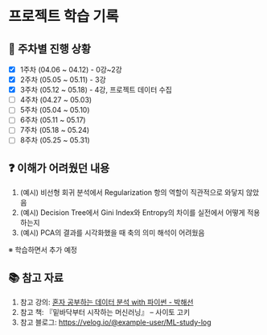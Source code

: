 # 프로젝트 학습 기록

## 📅 주차별 진행 상황

- [x] 1주차 (04.06 ~ 04.12) - 0강~2강
- [x] 2주차 (05.05 ~ 05.11) - 3강
- [X] 3주차 (05.12 ~ 05.18) - 4강, 프로젝트 데이터 수집
- [ ] 4주차 (04.27 ~ 05.03)
- [ ] 5주차 (05.04 ~ 05.10)
- [ ] 6주차 (05.11 ~ 05.17)
- [ ] 7주차 (05.18 ~ 05.24)
- [ ] 8주차 (05.25 ~ 05.31)

## ❓ 이해가 어려웠던 내용

1. (예시) 비선형 회귀 분석에서 Regularization 항의 역할이 직관적으로 와닿지 않았음  
2. (예시) Decision Tree에서 Gini Index와 Entropy의 차이를 실전에서 어떻게 적용하는지  
3. (예시) PCA의 결과를 시각화했을 때 축의 의미 해석이 어려웠음  

※ 학습하면서 추가 예정

## 📚 참고 자료

1. 참고 강의: [혼자 공부하는 데이터 분석 with 파이썬 - 박해선](https://www.youtube.com/playlist?list=PLVsNizTWUw7FGzSRCkQrPEEe-ljVXgS7k)
2. 참고 책: 『밑바닥부터 시작하는 머신러닝』 – 사이토 고키  
3. 참고 블로그: https://velog.io/@example-user/ML-study-log


